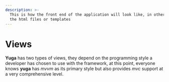 ```yaml
---
description: >-
  This is how the front end of the application will look like, in other words
  the html files or templates
---
```


# Views

**Yuga** has two types of views, they depend on the programming style a developer has chosen to use with the framework, at this point, everyone knows **yuga** has _mvvm_ as its primary style but also provides _mvc_ support at a very comprehensive level.

